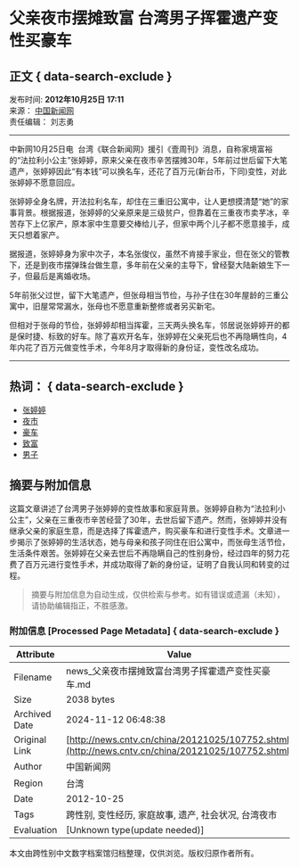 # 父亲夜市摆摊致富 台湾男子挥霍遗产变性买豪车

## 正文 { data-search-exclude }


发布时间: **2012年10月25日 17:11**  
来源： [中国新闻网](http://www.cntv.cn/)  
责任编辑： 刘志勇

---

中新网10月25日电  台湾《联合新闻网》援引《壹周刊》消息，自称家境富裕的“法拉利小公主”张婷婷，原来父亲在夜市辛苦摆摊30年，5年前过世后留下大笔遗产，张婷婷因此“有本钱”可以换名车，还花了百万元(新台币，下同)变性，对此张婷婷不愿意回应。

张婷婷全身名牌，开法拉利名车，却住在三重旧公寓中，让人更想摸清楚“她”的家事背景。根据报道，张婷婷的父亲原来是三级贫户，但靠着在三重夜市卖芋冰，辛苦存下上亿家产，原本家中生意要交棒给儿子，但家中两个儿子都不愿意接手，成天只想着家产。

据报道，张婷婷身为家中次子，本名张俊仪，虽然不肯接手家业，但在张父的管教下，还是到夜市摆弹珠台做生意，多年前在父亲的主导下，曾经娶大陆新娘生下一子，但最后是离婚收场。

5年前张父过世，留下大笔遗产，但张母相当节俭，与孙子住在30年屋龄的三重公寓中，旧屋常常漏水，张母也不愿意重新整修或者另买新宅。

但相对于张母的节俭，张婷婷却相当挥霍，三天两头换名车，邻居说张婷婷开的都是保时捷、标致的好车。除了喜欢开名车，张婷婷在父亲死后也不再隐瞒性向，4年内花了百万元做变性手术，今年8月才取得新的身份证，变性改名成功。

---

## 热词： { data-search-exclude }

-   [张婷婷](http://so.cntv.cn/search.php?qtext=张婷婷&sid=0000&pid=0000)
-   [夜市](http://so.cntv.cn/search.php?qtext=夜市&sid=0000&pid=0000)
-   [豪车](http://so.cntv.cn/search.php?qtext=豪车&sid=0000&pid=0000)
-   [致富](http://so.cntv.cn/search.php?qtext=致富&sid=0000&pid=0000)
-   [男子](http://so.cntv.cn/search.php?qtext=男子&sid=0000&pid=0000)

## 摘要与附加信息

<!-- tcd_abstract -->
这篇文章讲述了台湾男子张婷婷的变性故事和家庭背景。张婷婷自称为“法拉利小公主”，父亲在三重夜市辛苦经营了30年，去世后留下遗产。然而，张婷婷并没有继承父亲的家庭生意，而是选择了挥霍遗产，购买豪车和进行变性手术。文章进一步揭示了张婷婷的生活状态，她与母亲和孩子同住在旧公寓中，而张母生活节俭，生活条件艰苦。张婷婷在父亲去世后不再隐瞒自己的性别身份，经过四年的努力花费了百万元进行变性手术，并成功取得了新的身份证，证明了自我认同和转变的过程。
<!-- tcd_abstract_end -->

> 摘要与附加信息为自动生成，仅供检索与参考。如有错误或遗漏（未知），请协助编辑指正，不胜感激。

### 附加信息 [Processed Page Metadata] { data-search-exclude }

| Attribute       | Value                                  |
|-----------------|----------------------------------------|
| Filename        | news_父亲夜市摆摊致富台湾男子挥霍遗产变性买豪车.md                             |
| Size            | 2038 bytes                           |
| Archived Date   | 2024-11-12 06:48:38                             |
| Original Link   | [http://news.cntv.cn/china/20121025/107752.shtml](http://news.cntv.cn/china/20121025/107752.shtml)                       |
| Author          | 中国新闻网                               |
| Region          | 台湾                               |
| Date            | 2012-10-25                                 |
| Tags            | 跨性别, 变性经历, 家庭故事, 遗产, 社会状况, 台湾夜市                                 |
| Evaluation            | [Unknown type(update needed)]                                 |
<!-- tcd_table_end -->

本文由跨性别中文数字档案馆归档整理，仅供浏览。版权归原作者所有。
